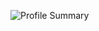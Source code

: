 ![Profile Summary](https://github-profile-summary-cards.vercel.app/api/cards/profile-details?username=chaitushiva&theme=github_dark)
